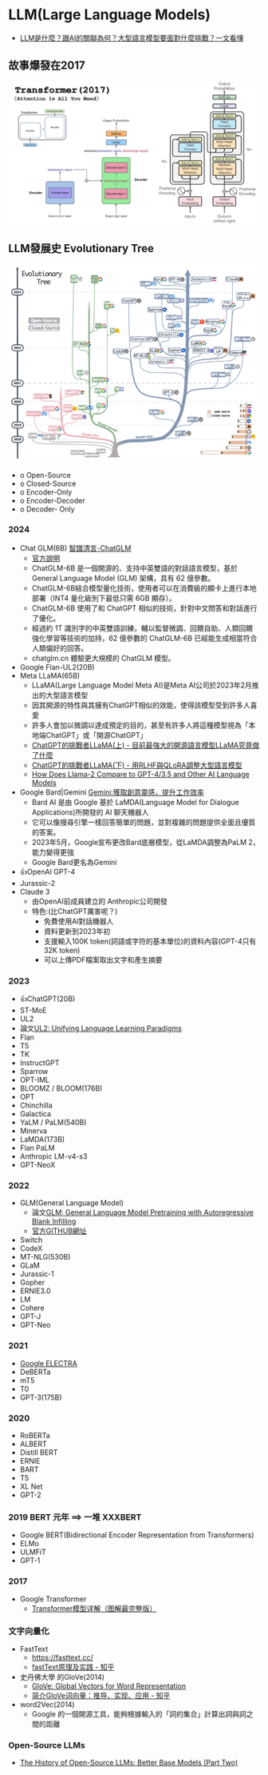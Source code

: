 # LLM(Large Language Models)
- [LLM是什麼？跟AI的關聯為何？大型語言模型要面對什麼挑戰？一文看懂](https://www.bnext.com.tw/article/76864/what-is-the-meaning-of-llm)

## 故事爆發在2017 
![Transformer(2017)](./pics/Transformer(2017).png)


## LLM發展史 Evolutionary Tree

![LLM發展史](LLM_Tree.png)
- o	Open-Source
- o	Closed-Source
- o	Encoder-Only
- o	Encoder-Decoder
- o	Decoder- Only
### 2024
- Chat GLM(6B) [智譜清言-ChatGLM](https://chatglm.cn/)
  - [官方說明](https://github.com/THUDM/ChatGLM-6B)
  - ChatGLM-6B 是一個開源的、支持中英雙語的對話語言模型，基於 General Language Model (GLM) 架構，具有 62 億參數。
  - ChatGLM-6B結合模型量化技術，使用者可以在消費級的顯卡上進行本地部署（INT4 量化級別下最低只需 6GB 顯存）。
  - ChatGLM-6B 使用了和 ChatGPT 相似的技術，針對中文問答和對話進行了優化。
  - 經過約 1T 識別字的中英雙語訓練，輔以監督微調、回饋自助、人類回饋強化學習等技術的加持，62 億參數的 ChatGLM-6B 已經能生成相當符合人類偏好的回答。
  - chatglm.cn 體驗更大規模的 ChatGLM 模型。 
- Google Flan-UL2(20B)
- Meta LLaMA(65B)
  - LLaMA(Large Language Model Meta AI)是Meta AI公司於2023年2月推出的大型語言模型
  - 因其開源的特性與其擁有ChatGPT相似的效能，使得該模型受到許多人喜愛
  - 許多人會加以微調以達成預定的目的，甚至有許多人將這種模型視為「本地端ChatGPT」或「開源ChatGPT」
  - [ChatGPT的挑戰者LLaMA(上) - 目前最強大的開源語言模型LLaMA究竟做了什麼](https://ithelp.ithome.com.tw/articles/10338745)
  - [ChatGPT的挑戰者LLaMA(下) - 用RLHF與QLoRA調整大型語言模型](https://ithelp.ithome.com.tw/articles/10339382)
  - [How Does Llama-2 Compare to GPT-4/3.5 and Other AI Language Models](https://promptengineering.org/how-does-llama-2-compare-to-gpt-and-other-ai-language-models/)
- Google Bard|‎Gemini  [‎Gemini:獲取創意靈感，提升工作效率](https://gemini.google.com/?hl=zh-cn)
  - Bard AI 是由 Google 基於 LaMDA(Language Model for Dialogue Applications)所開發的 AI 聊天機器人
  - 它可以像搜尋引擎一樣回答簡單的問題，並對複雜的問題提供全面且優質的答案。
  - 2023年5月，Google宣布更改Bard底層模型，從LaMDA調整為PaLM 2，能力變得更強
  - Google Bard更名為‎Gemini
- 👍OpenAI GPT-4 
- Jurassic-2 
- Claude 3
  - 由OpenAI前成員建立的 Anthropic公司開發
  - 特色:(比ChatGPT厲害呢？)
    - 免費使用AI對話機器人
    - 資料更新到2023年初
    - 支援輸入100K token(詞語或字符的基本單位)的資料內容(GPT-4只有32K token)
    - 可以上傳PDF檔案取出文字和產生摘要

### 2023
- 👍ChatGPT(20B)
-	ST-MoE
-	UL2
  - 論文[UL2: Unifying Language Learning Paradigms](https://arxiv.org/abs/2205.05131)
-	Flan
-	T5
-	TK
- InstructGPT
- Sparrow
- OPT-IML
- BLOOMZ / BLOOM(176B)
- OPT
- Chinchilla
- Galactica 
- YaLM / PaLM(540B)
- Minerva
- LaMDA(173B)
- Flan PaLM
- Anthropic LM-v4-s3
- GPT-NeoX

### 2022
- GLM(General Language Model)
  - 論文[GLM: General Language Model Pretraining with Autoregressive Blank Infilling](https://arxiv.org/abs/2103.10360)
  - [官方GITHUB網址](https://github.com/THUDM/GLM)
- Switch 
- CodeX
- MT-NLG(530B)
- GLaM
- Jurassic-1
- Gopher
- ERNIE3.0
- LM
- Cohere
- GPT-J
- GPT-Neo

### 2021
- [Google ELECTRA](https://github.com/google-research/electra) 
- DeBERTa 
- mT5
- T0 
- GPT-3(175B)

### 2020
- RoBERTa
- ALBERT
- Distill BERT
- ERNIE 
- BART
- T5
- XL Net
- GPT-2

### 2019 BERT 元年 ==> 一堆 XXXBERT
- Google BERT(Bidirectional Encoder Representation from Transformers) 
- ELMo
- ULMFiT
- GPT-1


### 2017
- Google Transformer
  - [Transformer模型详解（图解最完整版）](https://zhuanlan.zhihu.com/p/338817680)

### 文字向量化
- FastText
  - https://fasttext.cc/
  - [fastText原理及实践 - 知乎]() 
- 史丹佛大學 的GloVe(2014)
  - [GloVe: Global Vectors for Word Representation](https://nlp.stanford.edu/projects/glove/)
  - [简介GloVe词向量：推导、实现、应用 - 知乎](https://zhuanlan.zhihu.com/p/101179171)
- word2Vec(2014)
  - Google 的一個開源工具，能夠根據輸入的「詞的集合」計算出詞與詞之間的距離

### Open-Source LLMs
- [The History of Open-Source LLMs: Better Base Models (Part Two)](https://cameronrwolfe.substack.com/p/the-history-of-open-source-llms-better)
